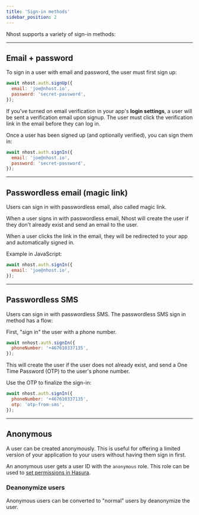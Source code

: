 ```yaml
---
title: 'Sign-in methods'
sidebar_position: 2
---
```


Nhost supports a variety of sign-in methods:

---

## Email + password

To sign in a user with email and password, the user must first sign up:

```js
await nhost.auth.signUp({
  email: 'joe@nhost.io',
  password: 'secret-password',
});
```

If you've turned on email verification in your app's **login settings**, a user will be sent a verification email upon signup. The user must click the verification link in the email before they can log in.

Once a user has been signed up (and optionally verified), you can sign them in:

```js
await nhost.auth.signIn({
  email: 'joe@nhost.io',
  password: 'secret-password',
});
```

---

## Passwordless email (magic link)

Users can sign in with passwordless email, also called magic link.

When a user signs in with passwordless email, Nhost will create the user if they don't already exist and send an email to the user.

When a user clicks the link in the email, they will be redirected to your app and automatically signed in.

Example in JavaScript:

```js
await nhost.auth.signIn({
  email: 'joe@nhost.io',
});
```

---

## Passwordless SMS

Users can sign in with passwordless SMS. The passwordless SMS sign in method has a flow:

First, "sign in" the user with a phone number.

```js
await nnhost.auth.signIn({
  phoneNumber: '+467610337135',
});
```

This will create the user if the user does not already exist, and send a One Time Password (OTP) to the user's
phone number.

Use the OTP to finalize the sign-in:

```js
await nhost.auth.signIn({
  phoneNumber: '+467610337135',
  otp: 'otp-from-sms',
});
```

---

## Anonymous

A user can be created anonymously. This is useful for offering a limited version of your application to your users without having them sign in first.

An anonymous user gets a user ID with the `anonymous` role. This role can be used to [set permissions in Hasura](/platform/graphql/permissions).

### Deanonymize users

Anonymous users can be converted to "normal" users by deanonymize the user.
